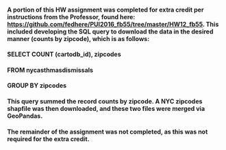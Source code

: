 #### A portion of this HW assignment was completed for extra credit per instructions from the Professor, found here: https://github.com/fedhere/PUI2016_fb55/tree/master/HW12_fb55.  This included developing the SQL query to download the data in the desired manner (counts by zipcode), which is as follows:

#### SELECT COUNT (cartodb_id), zipcodes 
#### FROM nycasthmasdismissals
#### GROUP BY zipcodes

#### This query summed the record counts by zipcode.  A NYC zipcodes shapfile was then downloaded, and these two files were merged via GeoPandas.  


#### The remainder of the assignment was not completed, as this was not required for the extra credit.
